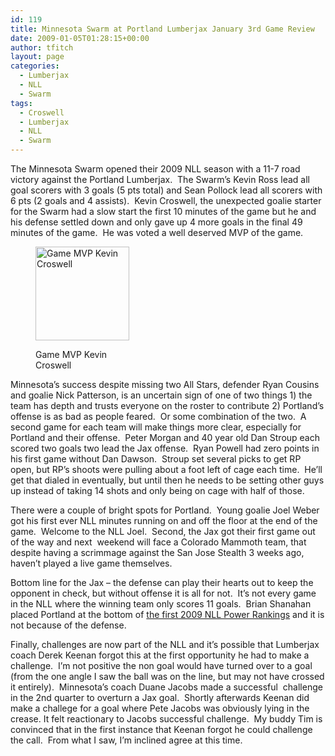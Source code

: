 ```yaml
---
id: 119
title: Minnesota Swarm at Portland Lumberjax January 3rd Game Review
date: 2009-01-05T01:28:15+00:00
author: tfitch
layout: page
categories:
  - Lumberjax
  - NLL
  - Swarm
tags:
  - Croswell
  - Lumberjax
  - NLL
  - Swarm
---
```

The Minnesota Swarm opened their 2009 NLL season with a 11-7 road victory against the Portland Lumberjax.  The Swarm&#8217;s Kevin Ross lead all goal scorers with 3 goals (5 pts total) and Sean Pollock lead all scorers with 6 pts (2 goals and 4 assists).  Kevin Croswell, the unexpected goalie starter for the Swarm had a slow start the first 10 minutes of the game but he and his defense settled down and only gave up 4 more goals in the final 49 minutes of the game.  He was voted a well deserved MVP of the game.<figure id="attachment_120" aria-describedby="caption-attachment-120" style="width: 150px" class="wp-caption alignright">

[<img class="size-thumbnail wp-image-120" title="kevin_croswell" src="http://thestealthdragon.com/wp-content/uploads/2009/01/kevin_croswell-150x150.jpg" alt="Game MVP Kevin Croswell" width="150" height="150" />](http://thestealthdragon.com/wp-content/uploads/2009/01/kevin_croswell.jpg)<figcaption id="caption-attachment-120" class="wp-caption-text">Game MVP Kevin Croswell</figcaption></figure> 

Minnesota&#8217;s success despite missing two All Stars, defender Ryan Cousins and goalie Nick Patterson, is an uncertain sign of one of two things 1) the team has depth and trusts everyone on the roster to contribute 2) Portland&#8217;s offense is as bad as people feared.  Or some combination of the two.  A second game for each team will make things more clear, especially for Portland and their offense.  Peter Morgan and 40 year old Dan Stroup each scored two goals two lead the Jax offense.  Ryan Powell had zero points in his first game without Dan Dawson.  Stroup set several picks to get RP open, but RP&#8217;s shoots were pulling about a foot left of cage each time.  He&#8217;ll get that dialed in eventually, but until then he needs to be setting other guys up instead of taking 14 shots and only being on cage with half of those.

There were a couple of bright spots for Portland.  Young goalie Joel Weber got his first ever NLL minutes running on and off the floor at the end of the game.  Welcome to the NLL Joel.  Second, the Jax got their first game out of the way and next  weekend will face a Colorado Mammoth team, that despite having a scrimmage against the San Jose Stealth 3 weeks ago, haven&#8217;t played a live game themselves.

Bottom line for the Jax &#8211; the defense can play their hearts out to keep the opponent in check, but without offense it is all for not.  It&#8217;s not every game in the NLL where the winning team only scores 11 goals.  Brian Shanahan placed Portland at the bottom of <a href="http://www.nllinsider.com/2009/01/04/nll-power-rankings-week-1/" target="_blank" rel="noopener noreferrer">the first 2009 NLL Power Rankings</a> and it is not because of the defense.

Finally, challenges are now part of the NLL and it&#8217;s possible that Lumberjax coach Derek Keenan forgot this at the first opportunity he had to make a challenge.  I&#8217;m not positive the non goal would have turned over to a goal (from the one angle I saw the ball was on the line, but may not have crossed it entirely).  Minnesota&#8217;s coach Duane Jacobs made a successful  challenge in the 2nd quarter to overturn a Jax goal.  Shortly afterwards Keenan did make a challege for a goal where Pete Jacobs was obviously lying in the crease. It felt reactionary to Jacobs successful challenge.  My buddy Tim is convinced that in the first instance that Keenan forgot he could challenge the call.  From what I saw, I&#8217;m inclined agree at this time.
